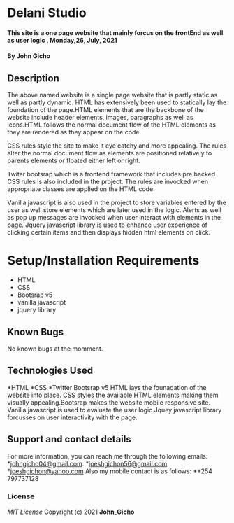 # Delani Studio
#### This site is a one page website that mainly forcus on the frontEnd as well as user logic , Monday,26, July, 2021
#### By **John Gicho**
## Description
The above named website is a single page website that is partly static as well as partly dynamic.
HTML has extensively been used to statically lay the foundation of the page.HTML elements that are the backbone of the website include header elements, images, paragraphs as well as icons.HTML follows the normal document flow of the HTML elements as they are rendered as they appear on the code.

CSS rules style the site to make it eye catchy and more appealing. The rules alter the normal document flow as elements are positioned relatively to parents elements or floated either left or right.

Twiter bootsrap which is a frontend framework that includes pre backed CSS rules is also included in the project. The rules are invocked when appropriate classes are applied on the HTML code.

Vanilla javascript is also used in the project to store variables entered by the user as well store elements which are later used in the logic. Alerts as well as pop up messages are invocked when user interact with elements in the page. Jquery javascript library is used to enhance user experience of clicking certain items and then displays hidden html elements on click.

# Setup/Installation Requirements
* HTML
* CSS
* Bootsrap v5
* vanilla javascript
* jquery library
## Known Bugs
No known bugs at the momment.
## Technologies Used
*HTML
*CSS
*Twitter Bootsrap v5
HTML lays the founadation of the website into place. CSS styles the available HTML elements making them visually appealing.Bootsrap makes the website mobile responsive site. Vanilla javascript is used to evaluate the user logic.Jquey javascript library forcusses on user interactivity with the page.
## Support and contact details
For more information, you can reach me through the following emails:
*johngicho04@gmail.com.
*joeshgichon56@gmail.com.
*joeshgichon@yahoo.com
Also my mobile contact is as follows:
*+254 797737128
### License
*MIT License*
Copyright (c) 2021 **John_Gicho**